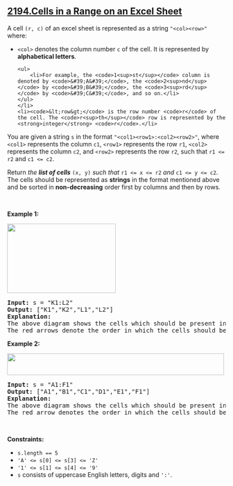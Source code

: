 ## [2194.Cells in a Range on an Excel Sheet](https://leetcode.com/problems/cells-in-a-range-on-an-excel-sheet/)
<p>A cell <code>(r, c)</code> of an excel sheet is represented as a string <code>&quot;&lt;col&gt;&lt;row&gt;&quot;</code> where:</p>

<ul>
	<li><code>&lt;col&gt;</code> denotes the column number <code>c</code> of the cell. It is represented by <strong>alphabetical letters</strong>.

	<ul>
		<li>For example, the <code>1<sup>st</sup></code> column is denoted by <code>&#39;A&#39;</code>, the <code>2<sup>nd</sup></code> by <code>&#39;B&#39;</code>, the <code>3<sup>rd</sup></code> by <code>&#39;C&#39;</code>, and so on.</li>
	</ul>
	</li>
	<li><code>&lt;row&gt;</code> is the row number <code>r</code> of the cell. The <code>r<sup>th</sup></code> row is represented by the <strong>integer</strong> <code>r</code>.</li>
</ul>

<p>You are given a string <code>s</code>&nbsp;in&nbsp;the format <code>&quot;&lt;col1&gt;&lt;row1&gt;:&lt;col2&gt;&lt;row2&gt;&quot;</code>, where <code>&lt;col1&gt;</code> represents the column <code>c1</code>, <code>&lt;row1&gt;</code> represents the row <code>r1</code>, <code>&lt;col2&gt;</code> represents the column <code>c2</code>, and <code>&lt;row2&gt;</code> represents the row <code>r2</code>, such that <code>r1 &lt;= r2</code> and <code>c1 &lt;= c2</code>.</p>

<p>Return <em>the <strong>list of cells</strong></em> <code>(x, y)</code> <em>such that</em> <code>r1 &lt;= x &lt;= r2</code> <em>and</em> <code>c1 &lt;= y &lt;= c2</code>. The cells should be represented as&nbsp;<strong>strings</strong> in the format mentioned above and be sorted in <strong>non-decreasing</strong> order first by columns and then by rows.</p>

<p>&nbsp;</p>
<p><strong class="example">Example 1:</strong></p>
<img alt="" src="https://assets.leetcode.com/uploads/2022/02/08/ex1drawio.png" style="width: 250px; height: 160px;" />
<pre>
<strong>Input:</strong> s = &quot;K1:L2&quot;
<strong>Output:</strong> [&quot;K1&quot;,&quot;K2&quot;,&quot;L1&quot;,&quot;L2&quot;]
<strong>Explanation:</strong>
The above diagram shows the cells which should be present in the list.
The red arrows denote the order in which the cells should be presented.
</pre>

<p><strong class="example">Example 2:</strong></p>
<img alt="" src="https://assets.leetcode.com/uploads/2022/02/09/exam2drawio.png" style="width: 500px; height: 50px;" />
<pre>
<strong>Input:</strong> s = &quot;A1:F1&quot;
<strong>Output:</strong> [&quot;A1&quot;,&quot;B1&quot;,&quot;C1&quot;,&quot;D1&quot;,&quot;E1&quot;,&quot;F1&quot;]
<strong>Explanation:</strong>
The above diagram shows the cells which should be present in the list.
The red arrow denotes the order in which the cells should be presented.
</pre>

<p>&nbsp;</p>
<p><strong>Constraints:</strong></p>

<ul>
	<li><code>s.length == 5</code></li>
	<li><code>&#39;A&#39; &lt;= s[0] &lt;= s[3] &lt;= &#39;Z&#39;</code></li>
	<li><code>&#39;1&#39; &lt;= s[1] &lt;= s[4] &lt;= &#39;9&#39;</code></li>
	<li><code>s</code> consists of uppercase English letters, digits and <code>&#39;:&#39;</code>.</li>
</ul>
